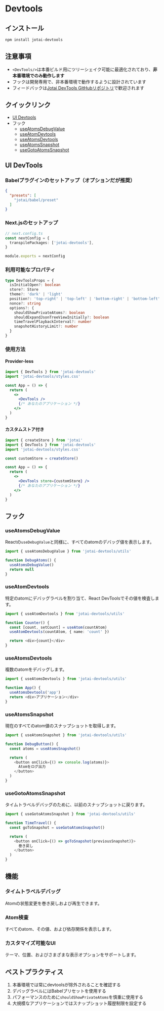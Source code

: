 # Devtools

## インストール

```bash
npm install jotai-devtools
```

## 注意事項

- `<DevTools/>`は本番ビルド用にツリーシェイク可能に最適化されており、**非本番環境でのみ動作します**
- フックは開発専用で、非本番環境で動作するように設計されています
- フィードバックは[Jotai DevTools GitHubリポジトリ](https://github.com/jotaijs/jotai-devtools/discussions)で歓迎されます

## クイックリンク

- [UI Devtools](#ui-devtools)
- フック
  - [useAtomsDebugValue](#useatomsdebugvalue)
  - [useAtomDevtools](#useatomdevtools)
  - [useAtomsDevtools](#useatomsdevtools)
  - [useAtomsSnapshot](#useatomssnapshot)
  - [useGotoAtomsSnapshot](#usegotoatomssnapshot)

## UI DevTools

### Babelプラグインのセットアップ（オプションだが推奨）

```json
{
  "presets": [
    "jotai/babel/preset"
  ]
}
```

### Next.jsのセットアップ

```typescript
// next.config.ts
const nextConfig = {
  transpilePackages: ['jotai-devtools'],
}

module.exports = nextConfig
```

### 利用可能なプロパティ

```typescript
type DevToolsProps = {
  isInitialOpen?: boolean
  store?: Store
  theme?: 'dark' | 'light'
  position?: 'top-right' | 'top-left' | 'bottom-right' | 'bottom-left'
  nonce?: string
  options?: {
    shouldShowPrivateAtoms?: boolean
    shouldExpandJsonTreeViewInitially?: boolean
    timeTravelPlaybackInterval?: number
    snapshotHistoryLimit?: number
  }
}
```

### 使用方法

#### Provider-less

```jsx
import { DevTools } from 'jotai-devtools'
import 'jotai-devtools/styles.css'

const App = () => {
  return (
    <>
      <DevTools />
      {/* あなたのアプリケーション */}
    </>
  )
}
```

#### カスタムストア付き

```jsx
import { createStore } from 'jotai'
import { DevTools } from 'jotai-devtools'
import 'jotai-devtools/styles.css'

const customStore = createStore()

const App = () => {
  return (
    <>
      <DevTools store={customStore} />
      {/* あなたのアプリケーション */}
    </>
  )
}
```

## フック

### useAtomsDebugValue

Reactの`useDebugValue`と同様に、すべてのatomのデバッグ値を表示します。

```typescript
import { useAtomsDebugValue } from 'jotai-devtools/utils'

function DebugAtoms() {
  useAtomsDebugValue()
  return null
}
```

### useAtomDevtools

特定のatomにデバッグラベルを割り当て、React DevToolsでその値を検査します。

```typescript
import { useAtomDevtools } from 'jotai-devtools/utils'

function Counter() {
  const [count, setCount] = useAtom(countAtom)
  useAtomDevtools(countAtom, { name: 'count' })

  return <div>{count}</div>
}
```

### useAtomsDevtools

複数のatomをデバッグします。

```typescript
import { useAtomsDevtools } from 'jotai-devtools/utils'

function App() {
  useAtomsDevtools('app')
  return <div>アプリケーション</div>
}
```

### useAtomsSnapshot

現在のすべてのatom値のスナップショットを取得します。

```typescript
import { useAtomsSnapshot } from 'jotai-devtools/utils'

function DebugButton() {
  const atoms = useAtomsSnapshot()

  return (
    <button onClick={() => console.log(atoms)}>
      Atomをログ出力
    </button>
  )
}
```

### useGotoAtomsSnapshot

タイムトラベルデバッグのために、以前のスナップショットに戻ります。

```typescript
import { useGotoAtomsSnapshot } from 'jotai-devtools/utils'

function TimeTravel() {
  const goToSnapshot = useGotoAtomsSnapshot()

  return (
    <button onClick={() => goToSnapshot(previousSnapshot)}>
      巻き戻し
    </button>
  )
}
```

## 機能

### タイムトラベルデバッグ

Atomの状態変更を巻き戻しおよび再生できます。

### Atom検査

すべてのatom、その値、および依存関係を表示します。

### カスタマイズ可能なUI

テーマ、位置、およびさまざまな表示オプションをサポートします。

## ベストプラクティス

1. 本番環境では常にdevtoolsが除外されることを確認する
2. デバッグラベルにはBabelプリセットを使用する
3. パフォーマンスのために`shouldShowPrivateAtoms`を慎重に使用する
4. 大規模なアプリケーションではスナップショット履歴制限を設定する

